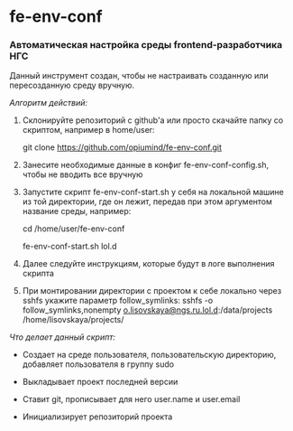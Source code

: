 # fe-env-conf
### Автоматичеcкая настройка среды frontend-разработчика НГС

Данный инструмент создан, чтобы не настраивать созданную или пересозданную среду вручную.

*Алгоритм действий:*
 1. Склонируйте репозиторий с github'а или просто скачайте папку со скриптом, например в home/user:

    git clone https://github.com/opiumind/fe-env-conf.git

 2. Занесите необходимые данные в конфиг fe-env-conf-config.sh, чтобы не вводить все вручную

 3. Запустите скрипт fe-env-conf-start.sh у себя на локальной машине из той директории, где он лежит, передав при этом аргументом название среды, например:

    cd /home/user/fe-env-conf
    
    fe-env-conf-start.sh lol.d

 4. Далее следуйте инструкциям, которые будут в логе выполнения скрипта

 5. При монтировании директории с проектом к себе локально через sshfs укажите параметр follow_symlinks:
    sshfs -o follow_symlinks,nonempty o.lisovskaya@ngs.ru.lol.d:/data/projects /home/lisovskaya/projects/


*Что делает данный скрипт:*
 * Создает на среде пользователя, пользовательскую директорию, добавляет пользователя в группу sudo

 * Выкладывает проект последней версии

 * Ставит git, прописывает для него user.name и user.email

 * Инициализирует репозиторий проекта